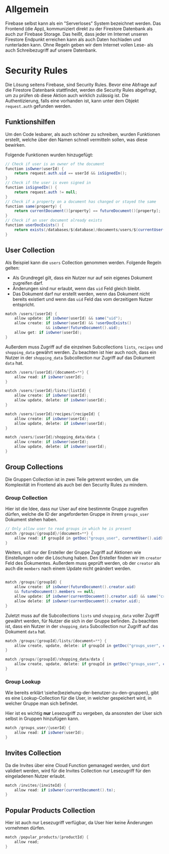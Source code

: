 # Allgemein
Firebase selbst kann als ein "Serverloses" System bezeichnet werden. Das Frontend (die App), kommuniziert direkt zu der Firestore Datenbank als auch zur Firebase Storage. Das heißt, dass jeder im Internet unseren Firestore Endpunkt erreichen kann als auch Daten hochladen und runterladen kann. Ohne Regeln geben wir dem Internet vollen Lese- als auch Schreibezugriff auf unsere Datenbank.

# Security Rules
Die Lösung seitens Firebase, sind Security Rules. Bevor eine Abfrage auf die Firestore Datenbank stattfindet, werden die Security Rules abgefragt, um zu prüfen ob diese Aktion auch wirklich zulässig ist. Die Authentizierung, falls eine vorhanden ist, kann unter dem Objekt `request.auth` gefunden werden.

## Funktionshilfen
Um den Code lesbarer, als auch schöner zu schreiben, wurden Funktionen erstellt, welche über den Namen schnell vermitteln sollen, was diese bewirken.

Folgende Funktionen wurden hinzugefügt:

```java
// Check if user is an owner of the document
function isOwner(userId) {
    return request.auth.uid == userId && isSignedIn();
}
// Check if the user is even signed in
function isSignedIn() {
    return request.auth != null;
}
// Check if a property on a document has changed or stayed the same
function same(property) {
    return currentDocument()[property] == futureDocument()[property];
}
// Check if an user document already exists
function userDocExists() {
    return exists(/databases/$(database)/documents/users/$(currentUser().uid));
}
```

## User Collection
Als Beispiel kann die `users` Collection genommen werden. Folgende Regeln gelten:

* Als Grundregel gilt, dass ein Nutzer nur auf sein eigenes Dokument zugreifen darf.
* Änderungen sind nur erlaubt, wenn das `uid` Feld gleich bleibt.
* Das Dokument darf nur erstellt werden, wenn das Dokument nicht bereits existiert und wenn das `uid` Feld das vom derzeitigem Nutzer entspricht.

```java
match /users/{userId} {
    allow update: if isOwner(userId) && same("uid");
    allow create: if isOwner(userId) && !userDocExists() 
                  && isOwner(futureDocument().uid);
    allow get: if isOwner(userId);
}
```

Außerdem muss Zugriff auf die einzelnen Subcollections `lists`, `recipes` und `shopping_data` gewährt werden. Zu beachten ist hier auch noch, dass ein Nutzer in der `shopping_data` Subcollection nur Zugriff auf das Dokument `data` hat.

```java
match /users/{userId}/{document=**} {
    allow read: if isOwner(userId);
}

match /users/{userId}/lists/{listId} {
    allow create: if isOwner(userId);
    allow update, delete: if isOwner(userId);
}

match /users/{userId}/recipes/{recipeId} {
    allow create: if isOwner(userId);
    allow update, delete: if isOwner(userId);
}

match /users/{userId}/shopping_data/data {
    allow create: if isOwner(userId);
    allow update, delete: if isOwner(userId);
}
```

## Group Collections
Die Gruppen Collection ist in zwei Teile getrennt worden, um die Komplexität im Frontend als auch bei den Security Rules zu mindern.

### Group Collection
Hier ist die Idee, dass nur User auf eine bestimmte Gruppe zugreifen dürfen, welche die ID der angeforderten Gruppe in ihrem `groups_user` Dokument stehen haben. 

```java
// Only allow user to read groups in which he is present
match /groups/{groupId}/{document=**} {
    allow read: if groupId in getDoc("groups_user", currentUser().uid).groups;
}

```

Weiters, soll nur der Ersteller der Gruppe Zugriff auf Aktionen wie Einstellungen oder die Löschung haben. Den Ersteller finden wir im `creator` Feld des Dokumentes. Außerdem muss geprüft werden, ob der `creator` als auch die `members` nach einem Update nicht geändert werden.
```java

match /groups/{groupId} {
    allow create: if isOwner(futureDocument().creator.uid)
    && futureDocument().members == null;
    allow update: if isOwner(currentDocuemnt().creator.uid) && same("creator") && same("members");
    allow delete: if isOwner(currentDocuemnt().creator.uid);
}

```

Zuletzt muss auf die Subcollections `lists` und `shopping_data` voller Zugriff gewährt werden, für Nutzer die sich in der Gruppe befinden. Zu beachten ist, dass ein Nutzer in der `shopping_data` Subcollection nur Zugriff auf das Dokument `data` hat.

```java
match /groups/{groupId}/lists/{document=**} {
    allow create, update, delete: if groupId in getDoc("groups_user", currentUser().uid).groups;
}

match /groups/{groupId}/shopping_data/data {
    allow create, update, delete: if groupId in getDoc("groups_user", currentUser().uid).groups;
}
```

### Group Lookup
Wie bereits erklärt \siehe{beziehung-der-benutzer-zu-den-gruppen}, gibt es eine Lookup-Collection für die User, in welcher gespeichert wird, in welcher Gruppe man sich befindet.

Hier ist es wichtig **nur** Lesezugriff zu vergeben, da ansonsten der User sich selbst in Gruppen hinzufügen kann.

```java
match /groups_user/{userId} {
    allow read: if isOwner(userId);
}
```

## Invites Collection
Da die Invites über eine Cloud Function gemanaged werden, und dort validiert werden, wird für die Invites Collection nur Lesezugriff für den eingeladenen Nutzer erlaubt.

```java
match /invites/{inviteId} {
    allow read: if isOwner(currentDocument().to);
}
```

## Popular Products Collection
Hier ist auch nur Lesezugriff verfügbar, da User hier keine Änderungen vornehmen dürfen.

```java
match /popular_products/{productId} {
    allow read;
}
```